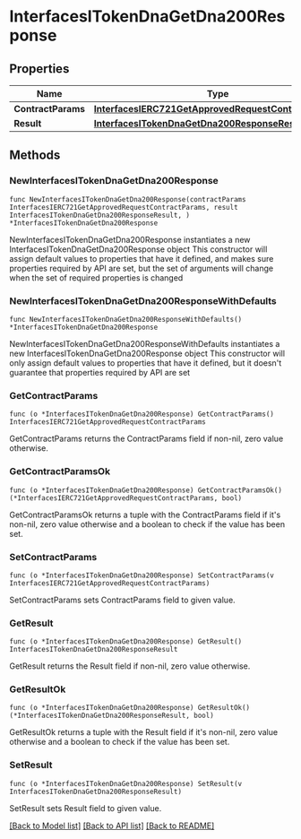 # InterfacesITokenDnaGetDna200Response

## Properties

Name | Type | Description | Notes
------------ | ------------- | ------------- | -------------
**ContractParams** | [**InterfacesIERC721GetApprovedRequestContractParams**](InterfacesIERC721GetApprovedRequestContractParams.md) |  | 
**Result** | [**InterfacesITokenDnaGetDna200ResponseResult**](InterfacesITokenDnaGetDna200ResponseResult.md) |  | 

## Methods

### NewInterfacesITokenDnaGetDna200Response

`func NewInterfacesITokenDnaGetDna200Response(contractParams InterfacesIERC721GetApprovedRequestContractParams, result InterfacesITokenDnaGetDna200ResponseResult, ) *InterfacesITokenDnaGetDna200Response`

NewInterfacesITokenDnaGetDna200Response instantiates a new InterfacesITokenDnaGetDna200Response object
This constructor will assign default values to properties that have it defined,
and makes sure properties required by API are set, but the set of arguments
will change when the set of required properties is changed

### NewInterfacesITokenDnaGetDna200ResponseWithDefaults

`func NewInterfacesITokenDnaGetDna200ResponseWithDefaults() *InterfacesITokenDnaGetDna200Response`

NewInterfacesITokenDnaGetDna200ResponseWithDefaults instantiates a new InterfacesITokenDnaGetDna200Response object
This constructor will only assign default values to properties that have it defined,
but it doesn't guarantee that properties required by API are set

### GetContractParams

`func (o *InterfacesITokenDnaGetDna200Response) GetContractParams() InterfacesIERC721GetApprovedRequestContractParams`

GetContractParams returns the ContractParams field if non-nil, zero value otherwise.

### GetContractParamsOk

`func (o *InterfacesITokenDnaGetDna200Response) GetContractParamsOk() (*InterfacesIERC721GetApprovedRequestContractParams, bool)`

GetContractParamsOk returns a tuple with the ContractParams field if it's non-nil, zero value otherwise
and a boolean to check if the value has been set.

### SetContractParams

`func (o *InterfacesITokenDnaGetDna200Response) SetContractParams(v InterfacesIERC721GetApprovedRequestContractParams)`

SetContractParams sets ContractParams field to given value.


### GetResult

`func (o *InterfacesITokenDnaGetDna200Response) GetResult() InterfacesITokenDnaGetDna200ResponseResult`

GetResult returns the Result field if non-nil, zero value otherwise.

### GetResultOk

`func (o *InterfacesITokenDnaGetDna200Response) GetResultOk() (*InterfacesITokenDnaGetDna200ResponseResult, bool)`

GetResultOk returns a tuple with the Result field if it's non-nil, zero value otherwise
and a boolean to check if the value has been set.

### SetResult

`func (o *InterfacesITokenDnaGetDna200Response) SetResult(v InterfacesITokenDnaGetDna200ResponseResult)`

SetResult sets Result field to given value.



[[Back to Model list]](../README.md#documentation-for-models) [[Back to API list]](../README.md#documentation-for-api-endpoints) [[Back to README]](../README.md)


